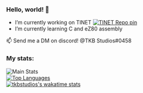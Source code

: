 ### Hello, world! 👋

-  I’m currently working on TINET
[![TINET Repo pin](https://github-readme-stats.vercel.app/api/pin/?username=tkbstudios&repo=tinet-calc&show_icons=true&title_color=2e80ae&text_color=ffffff&bg_color=000000&cache_seconds=30&locale=en)](https://github-readme-stats.vercel.app/api/pin/?username=tkbstudios&repo=tinet-calc)
-  I’m currently learning C and eZ80 assembly  

📫 Send me a DM on discord! @TKB Studios#0458  

### My stats:
![Main Stats](https://github-readme-stats.vercel.app/api?username=tkbstudios&show_icons=true&title_color=2e80ae&text_color=ffffff&bg_color=000000&cache_seconds=30&locale=en)  
[![Top Languages](https://github-readme-stats.vercel.app/api/top-langs/?username=tkbstudios&show_icons=true&title_color=2e80ae&text_color=ffffff&bg_color=000000&cache_seconds=30&locale=en)](https://github.com/tkbstudios/tkbstudios)  
[![tkbstudios's wakatime stats](https://github-readme-stats.vercel.app/api/wakatime?username=tkbstudios)](https://github.com/tkbstudios/tkbstudios)  
